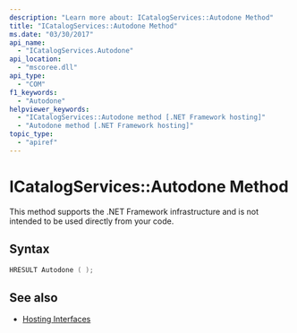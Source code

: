 ```yaml
---
description: "Learn more about: ICatalogServices::Autodone Method"
title: "ICatalogServices::Autodone Method"
ms.date: "03/30/2017"
api_name:
  - "ICatalogServices.Autodone"
api_location:
  - "mscoree.dll"
api_type:
  - "COM"
f1_keywords:
  - "Autodone"
helpviewer_keywords:
  - "ICatalogServices::Autodone method [.NET Framework hosting]"
  - "Autodone method [.NET Framework hosting]"
topic_type:
  - "apiref"
---
```

# ICatalogServices::Autodone Method

This method supports the .NET Framework infrastructure and is not intended to be used directly from your code.

## Syntax

```cpp
HRESULT Autodone ( );
```

## See also

- [Hosting Interfaces](hosting-interfaces.md)
